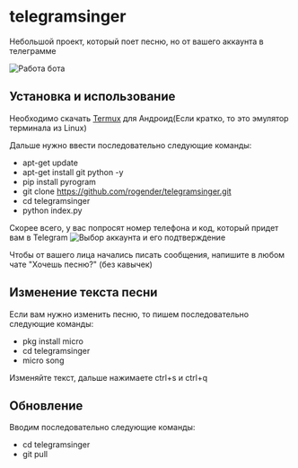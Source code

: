 # telegramsinger
Небольшой проект, который поет песню, но от вашего аккаунта в телеграмме

![Работа бота](https://github.com/rogender/telegramsinger/blob/main/screenshots/telegram_song.jpg) 

## Установка и использование
Необходимо скачать [Termux](https://play.google.com/store/apps/details?id=com.termux) для Андроид(Если кратко, то это эмулятор терминала из Linux)

Дальше нужно ввести последовательно следующие команды:
- apt-get update
- apt-get install git python -y
- pip install pyrogram
- git clone https://github.com/rogender/telegramsinger.git
- cd telegramsinger
- python index.py

Скорее всего, у вас попросят номер телефона и код, который придет вам в Telegram
![Выбор аккаунта и его подтверждение](https://github.com/rogender/telegramsinger/blob/main/screenshots/termux_commands.jpg) 

Чтобы от вашего лица начались писать сообщения, напишите в любом чате "Хочешь песню?" (без кавычек)

## Изменение текста песни
Если вам нужно изменить песню, то пишем последовательно следующие команды:
- pkg install micro
- cd telegramsinger
- micro song

Изменяйте текст, дальше нажимаете ctrl+s и ctrl+q

## Обновление
Вводим последовательно следующие команды:
- cd telegramsinger
- git pull

